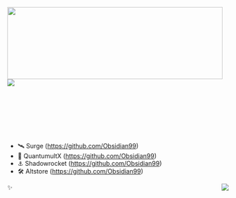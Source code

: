<p>
  <img align="left" width="490" height="165" src="https://github-readme-stats.vercel.app/api?username=Obsidian99&show_icons=true&hide_border=true&line_height=20&title_color=000000&icon_color=555&show_owner=true&text_color=777"/>
  <p>
    <a href="https://t.me/kicktt"><img src="https://img.shields.io/badge/Telegram-%2352A4DB.svg?&style=social&logo=telegram&logoColor=white" /></a>
  </p>
  </br>
  </br>
  </br>
  </br>
</p>
</br>

 - 🛰 Surge (https://github.com/Obsidian99)
 - 🚀 QuantumultX (https://github.com/Obsidian99)
 - ⚓️ Shadowrocket (https://github.com/Obsidian99)
 - 🛠 Altstore (https://github.com/Obsidian99)

✨<img align="right" src="http://profile-counter.glitch.me/obsidian99/count.svg"/>
